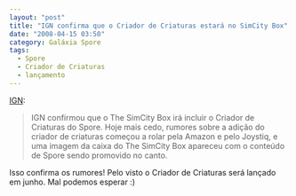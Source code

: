 ```yaml
---
layout: "post"
title: "IGN confirma que o Criador de Criaturas estará no SimCity Box"
date: "2008-04-15 03:50"
category: Galáxia Spore
tags:
  - Spore
  - Criador de Criaturas
  - lançamento
---
```

[IGN](http://pc.ign.com/articles/866/866747p1.html):

> IGN confirmou que o The SimCity Box irá incluir o Criador de Criaturas do Spore. Hoje mais cedo, rumores sobre a adição do criador de criaturas começou a rolar pela Amazon e pelo Joystiq, e uma imagem da caixa do The SimCity Box apareceu com o conteúdo de Spore sendo promovido no canto.

Isso confirma os rumores! Pelo visto o Criador de Criaturas será lançado em junho. Mal podemos esperar :)
